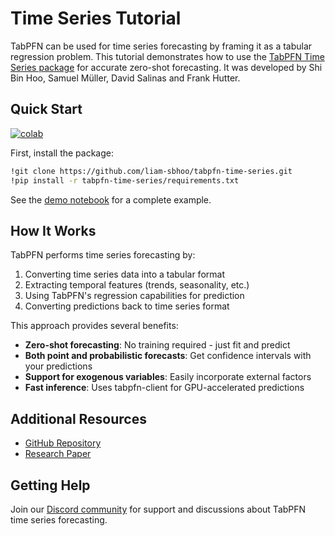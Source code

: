 # Time Series Tutorial

TabPFN can be used for time series forecasting by framing it as a tabular regression problem. This tutorial demonstrates how to use the [TabPFN Time Series package](https://github.com/liam-sbhoo/tabpfn-time-series) for accurate zero-shot forecasting.
It was developed by Shi Bin Hoo, Samuel Müller, David Salinas and Frank Hutter.

## Quick Start

[![colab](https://colab.research.google.com/assets/colab-badge.svg)](https://colab.research.google.com/github/liam-sbhoo/tabpfn-time-series/blob/main/demo.ipynb)

First, install the package:

```bash
!git clone https://github.com/liam-sbhoo/tabpfn-time-series.git
!pip install -r tabpfn-time-series/requirements.txt
```

See the [demo notebook](
https://colab.research.google.com/github/liam-sbhoo/tabpfn-time-series/blob/main/demo.ipynb) for a complete example.

## How It Works

TabPFN performs time series forecasting by:

1. Converting time series data into a tabular format
2. Extracting temporal features (trends, seasonality, etc.)
3. Using TabPFN's regression capabilities for prediction
4. Converting predictions back to time series format

This approach provides several benefits:

- **Zero-shot forecasting**: No training required - just fit and predict
- **Both point and probabilistic forecasts**: Get confidence intervals with your predictions
- **Support for exogenous variables**: Easily incorporate external factors
- **Fast inference**: Uses tabpfn-client for GPU-accelerated predictions

## Additional Resources

- [GitHub Repository](https://github.com/liam-sbhoo/tabpfn-time-series)
- [Research Paper](https://openreview.net/forum?id=H02X7RO3OC#discussion)

## Getting Help

Join our [Discord community](https://discord.com/channels/1285598202732482621/) for support and discussions about TabPFN time series forecasting.